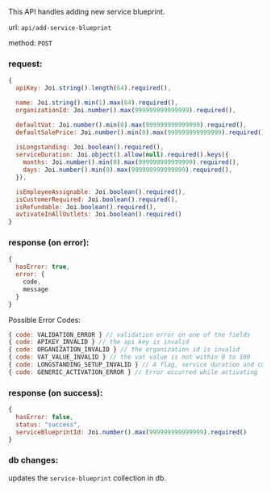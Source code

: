 This API handles adding new service blueprint.

url: `api/add-service-blueprint`

method: `POST`

### request: 
```js
{
  apiKey: Joi.string().length(64).required(),

  name: Joi.string().min(1).max(64).required(),
  organizationId: Joi.number().max(999999999999999).required(),

  defaultVat: Joi.number().min(0).max(999999999999999).required(),
  defaultSalePrice: Joi.number().min(0).max(999999999999999).required(),
  
  isLongstanding: Joi.boolean().required(),
  serviceDuration: Joi.object().allow(null).required().keys({
    months: Joi.number().min(0).max(999999999999999).required(),
    days: Joi.number().min(0).max(999999999999999).required(),
  }),

  isEmployeeAssignable: Joi.boolean().required(),
  isCustomerRequired: Joi.boolean().required(),
  isRefundable: Joi.boolean().required(),
  avtivateInAllOutlets: Joi.boolean().required()
}
```

### response (on error):
```js
{
  hasError: true,
  error: {
    code,
    message
  }
}
```

Possible Error Codes:
```js
{ code: VALIDATION_ERROR } // validation error on one of the fields
{ code: APIKEY_INVALID } // the api key is invalid
{ code: ORGANIZATION_INVALID } // the organization id is invalid
{ code: VAT_VALUE_INVALID } // the vat value is not within 0 to 100
{ code: LONGSTANDING_SETUP_INVALID } // A flag, service duration and customer are required
{ code: GENERIC_ACTIVATION_ERROR } // Error occurred while activating
```

### response (on success):
```js
{
  hasError: false,
  status: "success",
  serviceBlueprintId: Joi.number().max(999999999999999).required()
}
```

### db changes:
updates the `service-blueprint` collection in db.